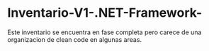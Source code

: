# Inventario-V1-.NET-Framework-
Este inventario se encuentra en fase completa pero carece de una organizacion de clean code en algunas areas. 
